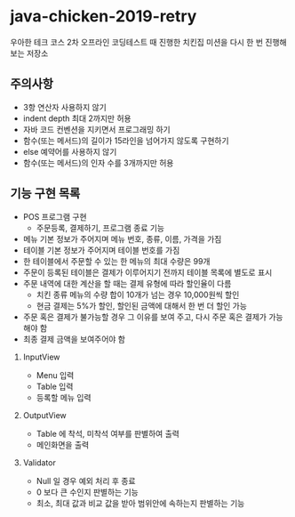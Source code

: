# java-chicken-2019-retry
우아한 테크 코스 2차 오프라인 코딩테스트 때 진행한 치킨집 미션을 다시 한 번 진행해보는 저장소

## 주의사항

- 3항 연산자 사용하지 않기
- indent depth 최대 2까지만 허용
- 자바 코드 컨벤션을 지키면서 프로그래밍 하기
- 함수(또는 메서드)의 길이가 15라인을 넘어가지 않도록 구현하기
- else 예약어를 사용하지 않기
- 함수(또는 메서드)의 인자 수를 3개까지만 허용

## 기능 구현 목록

- POS 프로그램 구현
	- 주문등록, 결제하기, 프로그램 종료 기능
- 메뉴 기본 정보가 주어지며 메뉴 번호, 종류, 이름, 가격을 가짐
- 테이블 기본 정보가 주어지며 테이블 번호를 가짐
- 한 테이블에서 주문할 수 있는 한 메뉴의 최대 수량은 99개
- 주문이 등록된 테이블은 결제가 이루어지기 전까지 테이블 목록에 별도로 표시
- 주문 내역에 대한 계산을 할 때는 결제 유형에 따라 할인율이 다름
	- 치킨 종류 메뉴의 수량 합이 10개가 넘는 경우 10,000원씩 할인
	- 현금 결제는 5%가 할인, 할인된 금액에 대해서 한 번 더 할인 가능
- 주문 혹은 결제가 불가능할 경우 그 이유를 보여 주고, 다시 주문 혹은 결제가 가능해야 함
- 최종 결제 금액을 보여주어야 함


1. InputView

	- Menu 입력
	- Table 입력
	- 등록할 메뉴 입력
	
2. OutputView

	- Table 에 착석, 미착석 여부를 판별하여 출력
	- 메인화면을 출력
	
3. Validator

	- Null 일 경우 예외 처리 후 종료
	- 0 보다 큰 수인지 판별하는 기능
	- 최소, 최대 값과 비교 값을 받아 범위안에 속하는지 판별하는 기능
	